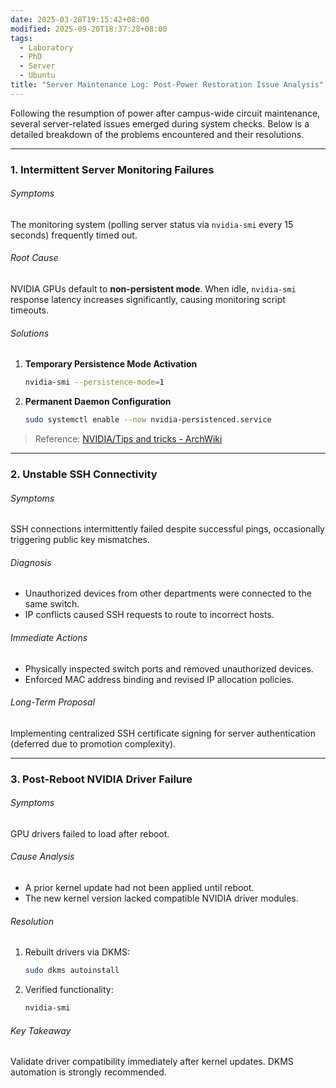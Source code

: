```yaml
---
date: 2025-03-28T19:15:42+08:00
modified: 2025-09-20T18:37:28+08:00
tags:
  - Laboratory
  - PhD
  - Server
  - Ubuntu
title: "Server Maintenance Log: Post-Power Restoration Issue Analysis"
---
```


Following the resumption of power after campus-wide circuit maintenance, several server-related issues emerged during system checks. Below is a detailed breakdown of the problems encountered and their resolutions.

---

### 1. Intermittent Server Monitoring Failures

###### Symptoms

The monitoring system (polling server status via `nvidia-smi` every 15 seconds) frequently timed out.

###### Root Cause

NVIDIA GPUs default to **non-persistent mode**. When idle, `nvidia-smi` response latency increases significantly, causing monitoring script timeouts.

###### Solutions

1. **Temporary Persistence Mode Activation**

   ```bash
   nvidia-smi --persistence-mode=1
   ```

2. **Permanent Daemon Configuration**

   ```bash
   sudo systemctl enable --now nvidia-persistenced.service
   ```

> Reference: [NVIDIA/Tips and tricks - ArchWiki](https://wiki.archlinux.org/title/NVIDIA/Tips_and_tricks#Driver_persistence)

---

### 2. Unstable SSH Connectivity

###### Symptoms

SSH connections intermittently failed despite successful pings, occasionally triggering public key mismatches.

###### Diagnosis

- Unauthorized devices from other departments were connected to the same switch.
- IP conflicts caused SSH requests to route to incorrect hosts.

###### Immediate Actions

- Physically inspected switch ports and removed unauthorized devices.
- Enforced MAC address binding and revised IP allocation policies.

###### Long-Term Proposal

Implementing centralized SSH certificate signing for server authentication (deferred due to promotion complexity).

---

### 3. Post-Reboot NVIDIA Driver Failure

###### Symptoms

GPU drivers failed to load after reboot.

###### Cause Analysis

- A prior kernel update had not been applied until reboot.
- The new kernel version lacked compatible NVIDIA driver modules.

###### Resolution

1. Rebuilt drivers via DKMS:

   ```bash
   sudo dkms autoinstall
   ```

2. Verified functionality:

   ```bash
   nvidia-smi
   ```

###### Key Takeaway

Validate driver compatibility immediately after kernel updates. DKMS automation is strongly recommended.
